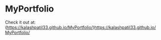 # MyPortfolio
Check it out at:
(https://kalashpatil33.github.io/MyPortfolio/)https://kalashpatil33.github.io/MyPortfolio/
